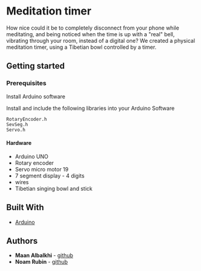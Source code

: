 # Meditation timer 

How nice could it be to completely disconnect from your phone while meditating, and being noticed when the time is up with a "real" bell, vibrating through your room, instead of a digital one? We created a physical meditation timer, using a Tibetian bowl controlled by a timer.

## Getting started
### Prerequisites

Install Arduino software

Install and include the following libraries into your Arduino Software
```
RotaryEncoder.h
SevSeg.h
Servo.h
```
#### Hardware
- Arduino UNO
- Rotary encoder
- Servo micro motor 19
- 7 segment display - 4 digits
- wires
- Tibetian singing bowl and stick

## Built With
- [Arduino](https://www.arduino.cc/)

## Authors
- **Maan Albalkhi** - [github](https://github.com/maanAlbalkhi)
- **Noam Rubin** - [github](https://github.com/noamrubin22)
